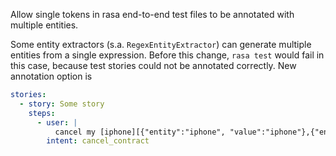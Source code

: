 Allow single tokens in rasa end-to-end test files to be annotated with multiple entities.

Some entity extractors (s.a. `RegexEntityExtractor`) can generate multiple entities from a single expression. Before this change, `rasa test` would fail in this case, because test stories could not be annotated correctly.
New annotation option is  
```YAML
stories:
  - story: Some story
    steps:
      - user: |
          cancel my [iphone][{"entity":"iphone", "value":"iphone"},{"entity":"smartphone", "value":"true"}{"entity":"mobile_service", "value":"true"}] 
        intent: cancel_contract
```